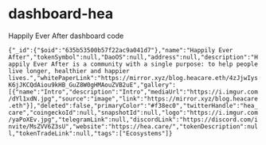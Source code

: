 # dashboard-hea
Happily Ever After dashboard code

```{"_id":{"$oid":"635b53500b57f22ac9a041d7"},"name":"Happily Ever After","tokenSymbol":null,"DaoOS":null,"address":null,"description":"Happily Ever After is a community with a single purpose: to help people live longer, healthier and happier lives.","whitePaperLink":"https://mirror.xyz/blog.heacare.eth/4zJjwIysK6jJKCQdAiou9kHB_GuZ8W0gHMAouZVB2uE","gallery":[{"name":"Intro","description":"Intro","mediaUrl":"https://i.imgur.com/dYl1xdN.jpg","source":"image","link":"https://mirror.xyz/blog.heacare.eth"}],"deleted":false,"primaryColor":"#f38ec0","twitterHandle":"hea_care","coingeckoId":null,"snapshotId":null,"logo":"https://i.imgur.com/yaPoXEv.jpg","telegramLink":null,"discordLink":"https://discord.com/invite/MsZVV6Z3sU","website":"https://hea.care/","tokenDescription":null,"tokenTradeLink":null,"tags":["Ecosystems"]}```
